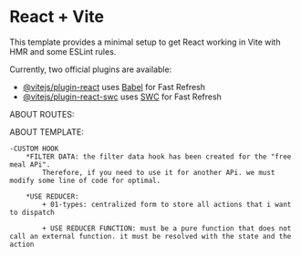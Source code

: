 # React + Vite

This template provides a minimal setup to get React working in Vite with HMR and some ESLint rules.

Currently, two official plugins are available:

- [@vitejs/plugin-react](https://github.com/vitejs/vite-plugin-react/blob/main/packages/plugin-react/README.md) uses [Babel](https://babeljs.io/) for Fast Refresh
- [@vitejs/plugin-react-swc](https://github.com/vitejs/vite-plugin-react-swc) uses [SWC](https://swc.rs/) for Fast Refresh


ABOUT ROUTES:
    

ABOUT TEMPLATE:

    -CUSTOM HOOK
        *FILTER DATA: the filter data hook has been created for the "free meal APi".
            Therefore, if you need to use it for another APi. we must modify some line of code for optimal.
        
        *USE REDUCER:
            + 01-types: centralized form to store all actions that i want to dispatch

            + USE REDUCER FUNCTION: must be a pure function that does not call an external function. it must be resolved with the state and the action
